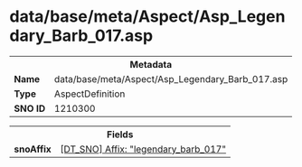 <h1>data/base/meta/Aspect/Asp_Legendary_Barb_017.asp</h1><table><tr><th colspan="100%">Metadata</th></tr><tr><td><b>Name</b></td><td>data/base/meta/Aspect/Asp_Legendary_Barb_017.asp</td></tr><tr><td><b>Type</b></td><td>AspectDefinition</td></tr><tr><td><b>SNO ID</b></td><td>1210300</td></tr></table>

<table><tr><th colspan="100%">Fields</th></tr><tr><td><b>snoAffix</b></td><td><a href="..\Affix\legendary_barb_017.aff.md">[DT_SNO] Affix: "legendary_barb_017"</a></td></tr></table>

